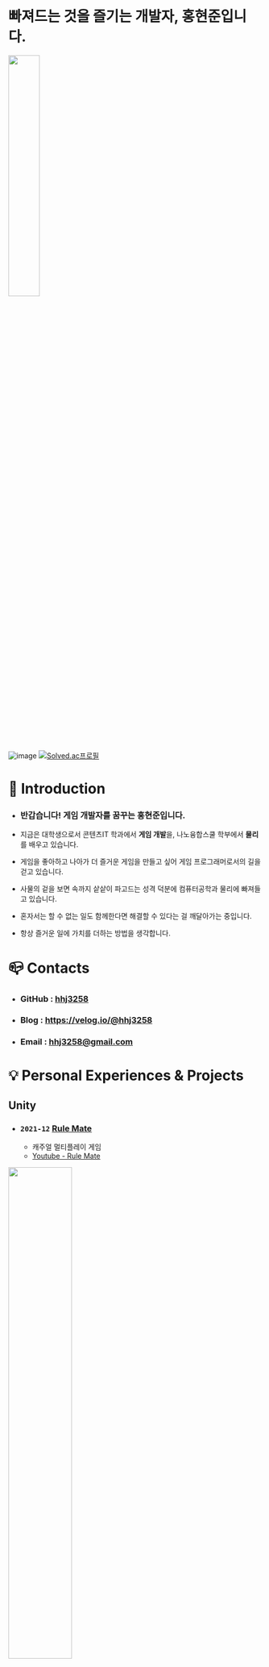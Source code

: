 # **빠져드는 것을 즐기는 개발자, 홍현준입니다.**

<img src="https://user-images.githubusercontent.com/70702088/135261821-c0fac6cc-a34b-4ece-a27a-20480fac0190.png" width="35%" height="35%"></img>

![image](https://user-images.githubusercontent.com/70702088/140992979-509d4b5f-ebec-4adf-aab1-e2e7e2e1c123.png)
[![Solved.ac프로필](http://mazassumnida.wtf/api/v2/generate_badge?boj=hhj3258)](https://solved.ac/hhj3258)


# :raised_hands: Introduction
- ### **반갑습니다! 게임 개발자를 꿈꾸는 홍현준입니다.**
- 지금은 대학생으로서 콘텐츠IT 학과에서 **게임 개발**을, 나노융합스쿨 학부에서 **물리**를 배우고 있습니다.

- 게임을 좋아하고 나아가 더 즐거운 게임을 만들고 싶어 게임 프로그래머로서의 길을 걷고 있습니다.

- 사물의 겉을 보면 속까지 샅샅이 파고드는 성격 덕분에 컴퓨터공학과 물리에 빠져들고 있습니다.

- 혼자서는 할 수 없는 일도 함께한다면 해결할 수 있다는 걸 깨달아가는 중입니다.

- 항상 즐거운 일에 가치를 더하는 방법을 생각합니다.


# :mailbox_closed: Contacts
- ### **GitHub** : [hhj3258](https://github.com/hhj3258)
- ### **Blog** : https://velog.io/@hhj3258
- ### **Email** : hhj3258@gmail.com


# :bulb: Personal Experiences & Projects
## Unity
- ### `2021-12` [Rule Mate](https://github.com/hhj3258/RuleMate_Project)
  -  캐주얼 멀티플레이 게임
  -  [Youtube - Rule Mate](https://youtu.be/tVv9VbjxU5U)

<img src="https://user-images.githubusercontent.com/70702088/146521110-d5889960-c32e-41f8-8d6e-dc3ce2f56a00.png" width="50%" height="50%"></img>

- ### `2021-05` [Unity_VR_ExtremeSpeed](https://github.com/hhj3258/Unity_VR_ExtremeSpeed)
  -  Unity VR 레이싱 게임
  -  [Youtube - Unity VR Extreme Speed](https://www.youtube.com/watch?v=IZNl5Z_vPls)

<img src="https://user-images.githubusercontent.com/70702088/132180826-bd95bbbd-79bb-4340-b093-953cf1ad79bb.png" width="50%" height="50%"></img>

- ### `2020-12` [Unity_Rhythm Attack!!](https://github.com/hhj3258/Unity_RhythmAttack)
  -  아기자기한 게임 구성과 쉬운 조작으로 남녀노소 즐길 수 있는 리듬게임

 <img src="https://user-images.githubusercontent.com/70702088/116793173-09575480-ab00-11eb-8a8f-c39fafe1f402.png" width="50%" height="50%"></img>

- ### `2021-03 ~` [GamePhysics_RealisticCarPhysics](https://github.com/hhj3258/GamePhysics_RealisticCarPhysics)
  -  실제적인 자동차 물리 구현

## Unreal Engine 4
- ### `2020-12` [UE4_Multi Maze Runner](https://github.com/hhj3258/UE4_MultiMazeRunner)
  -  Dedicated Server를 사용한 2인 미로 탈출 멀티플레이 게임

<img src="https://user-images.githubusercontent.com/70702088/116792211-31dc5000-aafa-11eb-875f-ac9cb8ae9b62.png" width="50%" height="50%"></img>

## Other Projects
- `2021-01` [WinForm_세출예산 자동화 툴](https://github.com/hhj3258/ExpenditureBudgets_AutomationProgram)
  -  세출예산 정리 자동화 툴(PDF to EXCEL)

- `2021-01` [WinForm_원신 데미지 계산기](https://github.com/hhj3258/Genshin_DamageFormulaCalculator)
  -  원신 데미지 공식 계산 자동화 툴

- `2020-12` [Logisim_Keyboard&TTY Simulator](https://www.youtube.com/watch?v=qYIJJDbaYM8)
  -  Logisim Mips Processor Keyboard&TTY를 이용한 문답 시뮬레이션

- `2020-06` [JTable_경기도 지역화폐 API 지도](https://github.com/hhj3258/JAVA_Gyeonggi-do_LocalCurrency_API_Table-Map)
  -  JAVA Swing Table와 공공데이터 API를 이용한 지역화폐가맹점 지도

</br>

# :wrench: Skills
## Languages
**C# / Unity**
- Unity 캐릭터 기반 리듬게임 개발
- Unity VR 게임 개발
- Animation기능 활용
- coroutine의 대한 이해와 활용
- WindowForm 프로그램 개발
- PDF와 EXCEL 라이브러리 활용을 통한 파싱 프로그램 개발

**C++ / Unreal**
- UE4 Dedicated Server 멀티플레이 게임 개발
- UE4 C++ 프로그래밍 이해
- 객체 지향에 대한 이해 및 설계
- 포인터에 대한 이해 및 활용
- C++ STL 활용

**JAVA** 
- 스윙테이블과 API를 이용한 프로그램 개발

## 서버 & 네트워크
- 서버-클라이언트 Dedicated Server를 UE4로 구현
  - [UE4_Multi Maze Runner](https://github.com/hhj3258/UE4_MultiMazeRunner)

- 공공데이터 API 활용
  - [JTable_경기도 지역화폐 API 지도](https://github.com/hhj3258/JAVA_Gyeonggi-do_LocalCurrency_API_Table-Map)

## 게임물리학
- 게임물리학의 고전역학 수준의 이해와 구현

  - [GamePhysics_RealisticCarPhysics](https://github.com/hhj3258/GamePhysics_RealisticCarPhysics)
  - [GamePhysics](https://github.com/hhj3258/GamePhysics)

## Computer Science
- 자료구조 & 알고리즘
  - [Algorithm_Study](https://github.com/hhj3258/Algorithm_Study)

- 컴퓨터구조
  - [Logisim_Keyboard&TTY Simulator](https://youtu.be/qYIJJDbaYM8)

</br>

# :surfer: 대외활동 & 수상경력
- `2021-12` **대상** [소프트웨어융합대학 캡스톤디자인 경진대회 수상 결과](https://hlsw.hallym.ac.kr/index.php?mt=page&mp=5_2&mm=oxbbs&oxid=2&cpage=1&key=&val=&CAT_ID=0&BID=558&cmd=view)
  - [2021년도 2학기 한림대학교 소프트웨어융합대학 캡스톤디자인 경진대회](https://hlsw.hallym.ac.kr/index.php?mt=page&mp=5_2&mm=oxbbs&oxid=2&cpage=1&key=TITLE_CONTENT&val=%C4%B8%BD%BA%C5%E6&CAT_ID=0&BID=541&cmd=view)
  - [팀 Blue Bird - Rule Mate](https://github.com/hhj3258/RuleMate_Project)

- `2021-11` **금상** [SW Week Coding Festival](https://hlsw.hallym.ac.kr/index.php?mt=page&mp=5_2&mm=oxbbs&oxid=2&cpage=1&key=&val=&CAT_ID=0&BID=548&cmd=view)
  - 한림대학교 교내 알고리즘 경진대회

- `2021-11` **은상** [GitHub 이력서 콘테스트 해커톤](https://hlsw.hallym.ac.kr/index.php?mt=page&mp=5_2&mm=oxbbs&oxid=2&cpage=1&key=&val=&CAT_ID=0&BID=540&cmd=view)
  - 오픈소스 소프트웨어 시대를 맞아 SW전공자 및 비전공자가 GitHub를 이용한 자기 PR

- `2021-06` **은상** SW 전공 교과목 연계 경진대회
  - 교과목명 : 가상현실 기초 및 실습(Unity, VR)

- `2020-11` **장려상** [SW Week Coding Festival](https://hlsw.hallym.ac.kr/index.php?mt=page&mp=5_2&mm=oxbbs&oxid=2&cpage=1&key=TITLE_CONTENT&val=coding&CAT_ID=0&BID=353&cmd=view)
  - 한림대학교 교내 알고리즘 경진대회

- `2021-04` [한국인디게임협회 주관 인디오락실 - 아이엠그라운드 참가](https://www.youtube.com/watch?v=ovJMKrw8jys) - **2:20:05**
  - [2021온택트 인디게임쇼 - 제 6회 인디오락실 개최 안내](https://k-indiegame.or.kr/notice/?pageid=1&mod=document&uid=22)

- `2020-04` 한경 앱 아이디어 챌린지 참가

# :necktie: 경력
- `2020-12 ~ 2021-02` [(주)임팩시스](https://www.impacsys.co.kr/) 전략기획실 인턴

- `2020-06 ~ 2020-08` [(주)임팩시스](https://www.impacsys.co.kr/) 전략기획실 인턴

# :pencil: 교육이수
- `2021-07` [누구나 할 수 있는 웹기반 증강현실(AR) 콘텐츠 제작](https://hlsw.hallym.ac.kr/index.php?mt=page&mp=5_2&mm=oxbbs&oxid=2&cpage=1&key=TITLE_CONTENT&val=VR&CAT_ID=0&BID=459&cmd=view)

- `2021-04` JSP와 servlet을 이용한 핵심 자바 웹 서버 프로그래밍

- `2021-03` Github와 sourcetree를 이용한 SW개발 형상 관리 방법

- `2020-10` 오픈소스와 클라우드 (사례로 보는 공개SW 클라우드의 구축과 활용)

- `2020-09` [누구나 할 수 있는 가상현실(VR) 콘텐츠 제작](https://hlsw.hallym.ac.kr/index.php?mt=page&mp=5_2&mm=oxbbs&oxid=2&cpage=1&key=TITLE_CONTENT&val=VR&CAT_ID=0&BID=316&cmd=view)

- `2019-09` [SW빌리지]보안-블록체인

